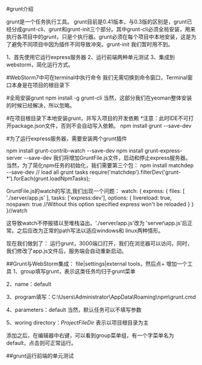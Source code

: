 #grunt介绍

grunt是一个任务执行工具。
grunt目前是0.41版本，与0.3版的区别是，grunt已经分成grunt-cli、grunt和grunt-init三个部分。其中grunt-cli必须全局安装，用来
执行各项目中的grunt，只是个执行器。grunt必须在每个项目中本地安装，这是为了避免不同项目中因为插件不同导致冲突。grunt-init
    我们暂时用不到。

1、首先使用它运行express服务器
2、运行前端两种单元测试
3、集成到webstorm，简化运行方式。

#WebStorm7中可在terminal中执行命令
我们无需切换到命令窗口，Terminal窗口本身是在项目的根目录下

#全局安装grunt
    npm install -g grunt-cli
    当然，这部分我们在yeoman整体安装的时候已经解决，所以忽略。
    
#在项目根目录下本地安装grunt，并写入项目的开发依赖
*注意：此时IDE不可打开package.json文件，否则不会自动写入依赖。
npm install grunt  --save-dev

#为了运行express服务器，需要安装两个grunt插件

npm install grunt-contrib-watch --save-dev
npm install grunt-express-server --save-dev
我们将增加GruntFile.js文件，启动和停止express服务器。
当然，为了简化npm任务的初始化，我们需要第三个包：
npm install matchdep --save-dev
// load all grunt tasks
require('matchdep').filterDev('grunt-*').forEach(grunt.loadNpmTasks);

GruntFile.js的watch的写法,我们出现一个问题：
 watch: {
            express: {
                files: [
                    './server/app.js'
                ],
                tasks: ['express:dev'],
                options: {
                    livereload: true,
                    nospawn: true //Without this option specified express won't be reloaded
                }
            }
        }//watch

 这导致watch不停报错以至堆栈溢出。'./server/app.js'改为 'server\\app.js'后正常。之后应改为正常的path写法以适应windows和
 linux两种情形。
 
 现在我们做到了：
     运行grunt，3000端口打开，我们在浏览器可以访问，同时，我们修改了app.js文件后，服务端会自动重新启动。
     
     
##Grunt与WebStorm集成：
file|settings|external tools，然后点+
增加一个工具
1、group填写grunt，表示这类任务均归于grunt菜单

2、name：default

3、program填写：C:\Users\Administrator\AppData\Roaming\npm\grunt.cmd

4、parameters：default   当然，默认任务可以不填写参数

5、woring directory：$ProjectFileDir$   表示以项目根目录为主


添加之后，在编辑器中右键，可以看到group菜单组，有一个字菜单名为default，点击则可正常运行。

##grunt运行前端的单元测试
